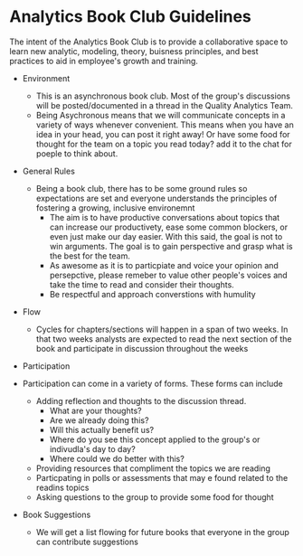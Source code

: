 # Analytics Book Club Guidelines

The intent of the Analytics Book Club is to provide a collaborative space to learn new analytic, modeling, theory, buisness principles, and best practices to aid in employee's growth and training.

- Environment
  - This is an asynchronous book club. Most of the group's discussions will be posted/documented in a thread in the Quality Analytics Team.
  - Being Asychronous means that we will communicate concepts in a variety of ways whenever convenient. This means when you have an idea in your head, you can post it right away! Or have some food for thought for the team on a topic you read today? add it to the chat for poeple to think about.

- General Rules
  - Being a book club, there has to be some ground rules so expectations are set and everyone understands the principles of fostering a growing, inclusive environemnt
    - The aim is to have productive conversations about topics that can increase our productivety, ease some common blockers, or even just make our day easier. With this said, the goal is not to win arguments. The goal is to gain perspective and grasp what is the best for the team.
    - As awesome as it is to particpiate and voice your opinion and persepctive, please remeber to value other people's voices and take the time to read and consider their thoughts.
    - Be respectful and approach converstions with humulity
    
- Flow
  - Cycles for chapters/sections will happen in a span of two weeks. In that two weeks analysts are expected to read the next section of the book and participate in discussion throughout the weeks
  
 - Participation
  - Participation can come in a variety of forms. These forms can include
    - Adding reflection and thoughts to the discussion thread. 
      - What are your thoughts? 
      - Are we already doing this? 
      - Will this actually benefit us?
      - Where do you see this concept applied to the group's or indivudla's day to day?
      - Where could we do better with this?
    - Providing resources that compliment the topics we are reading
    - Particpating in polls or assessments that may e found related to the readins topics
    - Asking questions to the group to provide some food for thought
  
  - Book Suggestions
    - We will get a list flowing for future books that everyone in the group can contribute suggestions
